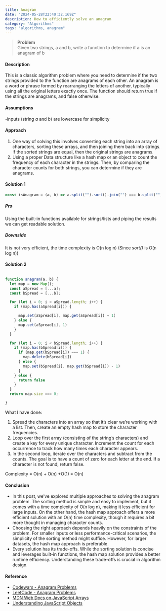 ```yaml
---
title: Anagram
date: "2024-05-28T22:40:32.169Z"
description: How to efficiently solve an anagram
category: "Algorithms"
tags: "algorithms, anagram"
---
```


> **Problem**   
> Given two strings, a and b, write a function to determine if a is an anagram of b

#### Description

This is a classic algorithm problem where you need to determine if the two strings provided to the function are
anagrams of each other. An anagram is a word or phrase formed by rearranging the letters of another, typically using all the original letters exactly once. The function should return true if the strings are anagrams, and false otherwise.

#### Assumptions

-inputs (string *a* and *b*) are lowercase for simplicity

#### Approach

1. One way of solving this involves converting each string into an array of characters, sorting these arrays, and then joining them back into strings. If the sorted strings are equal, then the original strings are anagrams.
2. Using a proper Data structure like a hash map or an object to count the frequency of each character in the strings. Then, by comparing the character counts for both strings, you can determine if they are anagrams.

#### Solution 1

```js
const isAnagram = (a, b) => a.split("").sort().join("") === b.split("").sort().join("")
```

##### Pro

Using the built-in functions available for strings/lists and piping the results we can get readable solution.

##### Downside

It is not very efficient, the time complexity is O(n log n) (Since *sort()* is O(n log n))

#### Solution 2

```js

function anagram(a, b) {
  let map = new Map();
  const aSpread = [...a];
  const bSpread = [...b];

  for (let i = 0; i < aSpread.length; i++) {
    if (map.has(aSpread[i])) {

      map.set(aSpread[i], map.get(aSpread[i]) + 1)
    } else {
      map.set(aSpread[i], 1)
    }
  }

  for (let i = 0; i < bSpread.length; i++) {
    if (map.has(bSpread[i])) {
      if (map.get(bSpread[i]) === 1) {
        map.delete(bSpread[i])
      } else {
        map.set(bSpread[i], map.get(bSpread[i]) - 1)
      }
    } else {
      return false
    }
  }
  return map.size === 0;

}
```

What I have done:

1. Spread the characters into an array so that it’s clear we’re working with a list. Then, create an empty hash map to store the character frequencies.
2. Loop over the first array (consisting of the string’s characters) and create a key for every unique character. Increment the count for each occurrence to track how many times each character appears.
3. In the second loop, iterate over the characters and subtract from the counts. The goal is to have a count of zero for each letter at the end. If a character is not found, return false.

Complexity = O(n) + O(n) +O(1) = O(n)

#### Conclusion

 - In this post, we've explored multiple approaches to solving the anagram problem. The sorting method is simple and easy to implement, but it comes with a time complexity of O(n log n), making it less efficient for large inputs. On the other hand, the hash map approach offers a more efficient solution with an O(n) time complexity, though it requires a bit more thought in managing character counts.   
 - Choosing the right approach depends heavily on the constraints of the problem. For smaller inputs or less performance-critical scenarios, the simplicity of the sorting method might suffice. However, for larger datasets, the hash map approach is preferable.   
 - Every solution has its trade-offs. While the sorting solution is concise and leverages built-in functions, the hash map solution provides a better runtime efficiency. Understanding these trade-offs is crucial in algorithm design.

#### Reference
- [Codewars - Anagram Problems](https://www.codewars.com/kata/search/?q=anagram&order_by=sort_date%20desc)
- [LeetCode - Anagram Problems](https://leetcode.com/problemset/all/?search=anagram)
- [MDN Web Docs on JavaScript Arrays](https://developer.mozilla.org/en-US/docs/Web/JavaScript/Reference/Global_Objects/Array)
- [Understanding JavaScript Objects](https://developer.mozilla.org/en-US/docs/Web/JavaScript/Guide/Working_with_Objects)
